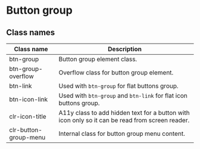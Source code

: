 # Button group

## Class names

| Class name            | Description                                                                                     |
| --------------------- | ----------------------------------------------------------------------------------------------- |
| btn-group             | Button group element class.                                                                     |
| btn-group-overflow    | Overflow class for button group element.                                                        |
| btn-link              | Used with `btn-group` for flat buttons group.                                                   |
| btn-icon-link         | Used with `btn-group` and `btn-link` for flat icon buttons group.                               |
| clr-icon-title        | A11y class to add hidden text for a button with icon only so it can be read from screen reader. |
| clr-button-group-menu | Internal class for button group menu content.                                                   |
